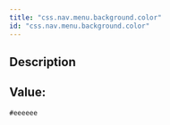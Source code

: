 ```yaml
---
title: "css.nav.menu.background.color"
id: "css.nav.menu.background.color"
---
```

## Description



## Value: 
```
#eeeeee
```